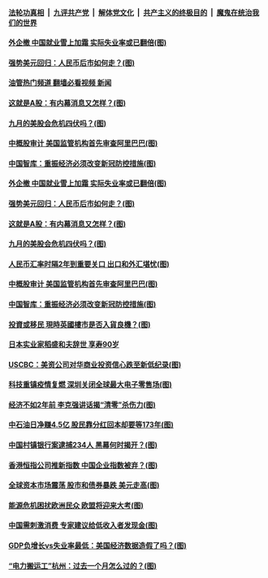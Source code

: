 ####  [法轮功真相](../../../../basic/blob/master/README.md?t=08312101) &nbsp;|&nbsp; [九评共产党](../../../../9ping.md/blob/master/README.md?t=08312101) &nbsp;|&nbsp; [解体党文化](../../../../jtdwh.md/blob/master/README.md?t=08312101)  &nbsp;|&nbsp; [共产主义的终极目的](../../../../gczydzjmd.md/blob/master/README.md?t=08312101) &nbsp;|&nbsp; [魔鬼在统治我们的世界](../../../../mgztzwmdsj.md/blob/master/README.md?t=08312101) 

#### [外企撤 中国就业雪上加霜 实际失业率或已翻倍(图)](../pages/p5/1015619.md?t=08312101) 

#### [强势美元回归：人民币后市如何走？(图)](../pages/p5/1015570.md?t=08312101) 

#### [油管热门频道 翻墙必看视频 新闻](http://45.76.130.85:81/youtube.html?08312101)

#### [这就是A股：有内幕消息又怎样？(图)](../pages/p5/1015568.md?t=08312101) 

#### [九月的美股会危机四伏吗？(图)](../pages/p5/1015565.md?t=08312101) 

#### [中概股审计 美国监管机构首先审查阿里巴巴(图)](../pages/p5/1015549.md?t=08312101) 

#### [中国智库：重振经济必须改变新冠防控措施(图)](../pages/p5/1015541.md?t=08312101) 

#### [外企撤 中国就业雪上加霜 实际失业率或已翻倍(图)](../pages/p5/1015619.md?t=08312101) 

#### [强势美元回归：人民币后市如何走？(图)](../pages/p5/1015570.md?t=08312101) 

#### [这就是A股：有内幕消息又怎样？(图)](../pages/p5/1015568.md?t=08312101) 

#### [九月的美股会危机四伏吗？(图)](../pages/p5/1015565.md?t=08312101) 

#### [人民币汇率时隔2年到重要关口 出口和外汇堪忧(图)](../pages/p5/1015551.md?t=08312101) 

#### [中概股审计 美国监管机构首先审查阿里巴巴(图)](../pages/p5/1015549.md?t=08312101) 

#### [中国智库：重振经济必须改变新冠防控措施(图)](../pages/p5/1015541.md?t=08312101) 

#### [投資或移民 現時英國樓市是否入貨良機？(图)](../pages/p5/1015540.md?t=08312101) 

#### [日本实业家稻盛和夫辞世 享寿90岁](../pages/p5/1015537.md?t=08312101) 

#### [USCBC：美资公司对华商业投资信心跌至新低纪录(图)](../pages/p5/1015507.md?t=08312101) 

#### [科技重镇疫情复燃 深圳关闭全球最大电子零售场(图)](../pages/p5/1015474.md?t=08312101) 

#### [经济不如2年前 李克强讲话揭“清零”杀伤力(图)](../pages/p5/1015465.md?t=08312101) 

#### [中石油日净赚4.5亿 股民靠分红回本却要等173年(图)](../pages/p5/1015470.md?t=08312101) 

#### [中国村镇银行案逮捕234人 黑幕何时揭开？(图)](../pages/p5/1015464.md?t=08312101) 

#### [香港恒指公司推新指数 中国企业指数被弃？(图)](../pages/p5/1015456.md?t=08312101) 

#### [全球资本市场震荡 股市和债券暴跌 美元走高(图)](../pages/p5/1015446.md?t=08312101) 

#### [能源危机困扰欧洲民众 欧盟将迎来大考(图)](../pages/p5/1015351.md?t=08312101) 

#### [中国需刺激消费 专家建议给低收入者发现金(图)](../pages/p5/1015352.md?t=08312101) 

#### [GDP负增长vs失业率最低：美国经济数据造假了吗？(图)](../pages/p5/1015401.md?t=08312101) 

#### [“电力搬运工”杭州：过去一个月怎么过的？(图)](../pages/p5/1015400.md?t=08312101) 

<img src='http://gfw-breaker.win/goodnews/indexes/p5.md' width='0px' height='0px'/>
